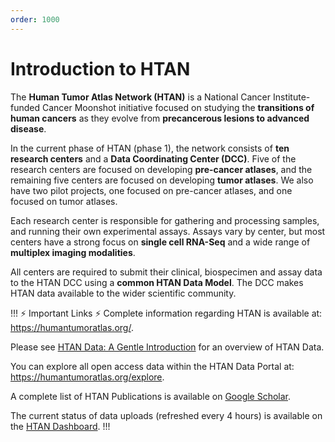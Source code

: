 ```yaml
---
order: 1000
---
```


# Introduction to HTAN

The **Human Tumor Atlas Network (HTAN)** is a National Cancer Institute-funded Cancer Moonshot initiative focused on studying the **transitions of human cancers** as they evolve from **precancerous lesions to advanced disease**.

In the current phase of HTAN (phase 1), the network consists of **ten research centers** and a **Data Coordinating Center (DCC)**. Five of the research centers are focused on developing **pre-cancer atlases**, and the remaining five centers are focused on developing **tumor atlases**. We also have two pilot projects, one focused on pre-cancer atlases, and one focused on tumor atlases.

Each research center is responsible for gathering and processing samples, and running their own experimental assays. Assays vary by center, but most centers have a strong focus on **single cell RNA-Seq** and a wide range of **multiplex imaging modalities**.

All centers are required to submit their clinical, biospecimen and assay data to the HTAN DCC using a **common HTAN Data Model**. The DCC makes HTAN data available to the wider scientific community.

!!! :zap: Important Links :zap:
Complete information regarding HTAN is available at: https://humantumoratlas.org/.

Please see [HTAN Data: A Gentle Introduction](https://cancerai.substack.com/p/htan-data-a-gentle-introduction) for an overview of HTAN Data.

You can explore all open access data within the HTAN Data Portal at: https://humantumoratlas.org/explore.

A complete list of HTAN Publications is available on [Google Scholar](https://scholar.google.com/citations?hl=en&user=8LS9PNMAAAAJ).

The current status of data uploads (refreshed every 4 hours) is available on the [HTAN Dashboard](http://hdash.website-us-east-1.linodeobjects.com/).
!!!
